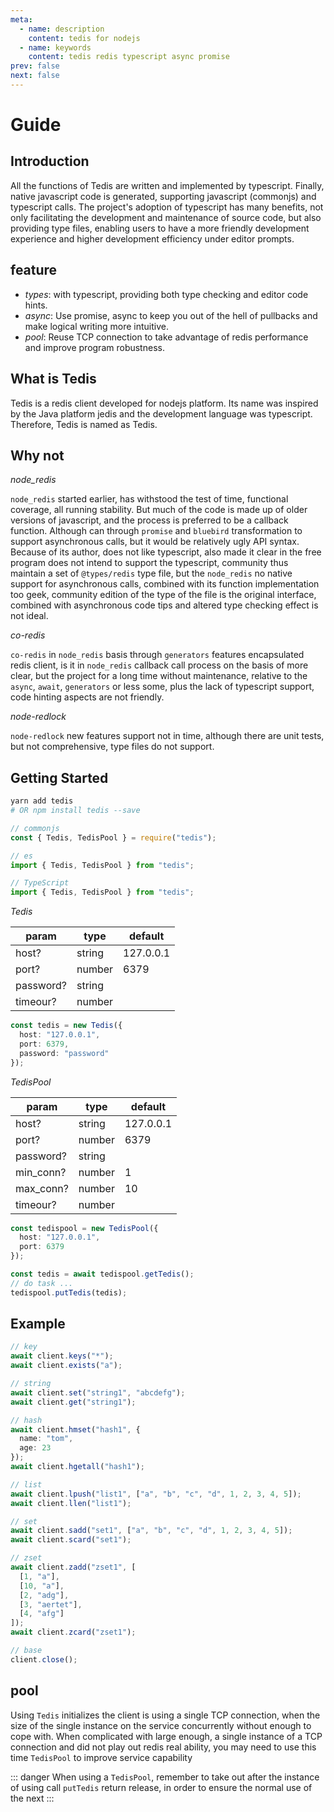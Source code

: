 ```yaml
---
meta:
  - name: description
    content: tedis for nodejs
  - name: keywords
    content: tedis redis typescript async promise
prev: false
next: false
---
```


# Guide

## Introduction

All the functions of Tedis are written and implemented by typescript. Finally, native javascript code is generated, supporting javascript (commonjs) and typescript calls. The project's adoption of typescript has many benefits, not only facilitating the development and maintenance of source code, but also providing type files, enabling users to have a more friendly development experience and higher development efficiency under editor prompts.

## feature

- _types_: with typescript, providing both type checking and editor code hints.
- _async_: Use promise, async to keep you out of the hell of pullbacks and make logical writing more intuitive.
- _pool_: Reuse TCP connection to take advantage of redis performance and improve program robustness.

## What is Tedis

Tedis is a redis client developed for nodejs platform. Its name was inspired by the Java platform jedis and the development language was typescript. Therefore, Tedis is named as Tedis.

## Why not

_node_redis_

`node_redis` started earlier, has withstood the test of time, functional coverage, all running stability. But much of the code is made up of older versions of javascript, and the process is preferred to be a callback function. Although can through `promise` and `bluebird` transformation to support asynchronous calls, but it would be relatively ugly API syntax. Because of its author, does not like typescript, also made it clear in the free program does not intend to support the typescript, community thus maintain a set of `@types/redis` type file, but the `node_redis` no native support for asynchronous calls, combined with its function implementation too geek, community edition of the type of the file is the original interface, combined with asynchronous code tips and altered type checking effect is not ideal.

_co-redis_

`co-redis` in `node_redis` basis through `generators` features encapsulated redis client, is it in `node_redis` callback call process on the basis of more clear, but the project for a long time without maintenance, relative to the `async`, `await`, `generators` or less some, plus the lack of typescript support, code hinting aspects are not friendly.

_node-redlock_

`node-redlock` new features support not in time, although there are unit tests, but not comprehensive, type files do not support.

## Getting Started

```bash
yarn add tedis
# OR npm install tedis --save
```

```ts
// commonjs
const { Tedis, TedisPool } = require("tedis");

// es
import { Tedis, TedisPool } from "tedis";

// TypeScript
import { Tedis, TedisPool } from "tedis";
```

_Tedis_

| param     | type   | default   |
| --------- | ------ | --------- |
| host?     | string | 127.0.0.1 |
| port?     | number | 6379      |
| password? | string |           |
| timeour?  | number |           |

```ts
const tedis = new Tedis({
  host: "127.0.0.1",
  port: 6379,
  password: "password"
});
```

_TedisPool_

| param     | type   | default   |
| --------- | ------ | --------- |
| host?     | string | 127.0.0.1 |
| port?     | number | 6379      |
| password? | string |           |
| min_conn? | number | 1         |
| max_conn? | number | 10        |
| timeour?  | number |           |

```ts
const tedispool = new TedisPool({
  host: "127.0.0.1",
  port: 6379
});

const tedis = await tedispool.getTedis();
// do task ...
tedispool.putTedis(tedis);
```

## Example

```ts
// key
await client.keys("*");
await client.exists("a");

// string
await client.set("string1", "abcdefg");
await client.get("string1");

// hash
await client.hmset("hash1", {
  name: "tom",
  age: 23
});
await client.hgetall("hash1");

// list
await client.lpush("list1", ["a", "b", "c", "d", 1, 2, 3, 4, 5]);
await client.llen("list1");

// set
await client.sadd("set1", ["a", "b", "c", "d", 1, 2, 3, 4, 5]);
await client.scard("set1");

// zset
await client.zadd("zset1", [
  [1, "a"],
  [10, "a"],
  [2, "adg"],
  [3, "aertet"],
  [4, "afg"]
]);
await client.zcard("zset1");

// base
client.close();
```

## pool

Using `Tedis` initializes the client is using a single TCP connection, when the size of the single instance on the service concurrently without enough to cope with. When complicated with large enough, a single instance of a TCP connection and did not play out redis real ability, you may need to use this time `TedisPool` to improve service capability

::: danger
When using a `TedisPool`, remember to take out after the instance of using call `putTedis` return release, in order to ensure the normal use of the next
:::
